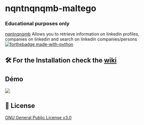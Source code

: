 # nqntnqnqmb-maltego
### Educational purposes only
[nqntnqnqmb](https://github.com/megadose/nqntnqnqmb) Allows you to retrieve information on linkedin profiles, companies on linkedin and search on linkedin companies/persons  
[![forthebadge made-with-python](http://ForTheBadge.com/images/badges/made-with-python.svg)](https://www.python.org/)

## 🛠️ For the Installation check the [wiki](https://github.com/megadose/nqntnqnqmb-maltego/wiki/Installation)  
## Démo  
![](pictures/demo.gif)
## 📝 License
[GNU General Public License v3.0](https://www.gnu.org/licenses/gpl-3.0.fr.html)
